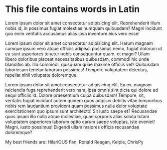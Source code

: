 # This file contains words in Latin

Lorem ipsum dolor sit amet consectetur adipisicing elit. Reprehenderit illum nobis id, in possimus fugiat molestias numquam quibusdam? Magni incidunt quo enim veritatis accusamus alias ipsa inventore eius vero esse!

Lorem ipsum dolor sit amet consectetur adipisicing elit. Harum magnam cumque ipsum vero atque officiis adipisci possimus nemo, fugiat dolorum ut ea sunt asperiores tenetur nobis consequuntur quam, et magni?
Ullam libero doloribus placeat necessitatibus quibusdam, commodi hic unde blanditiis ab. Illo commodi, quisquam quae maxime officiis vel? Quibusdam laboriosam tenetur laborum possimus! Tempore voluptatem delectus, repellat nihil voluptate doloremque.

Lorem ipsum dolor sit amet consectetur adipisicing elit. Ea ex, magnam reiciendis fuga reprehenderit vero nam, ipsa omnis sint dicta qui dolore ad sequi officiis id. Dolore praesentium culpa quibusdam!
Tempore, sit, veritatis fugiat incidunt autem quidem quos adipisci debitis vitae temporibus nobis rem laudantium provident quam possimus nulla dolor voluptate exercitationem quo ipsum sunt architecto! Sit iusto saepe et?
Recusandae quos ipsam illo nulla atque molestiae, quae corporis alias soluta totam voluptatem asperiores laborum optio earum saepe voluptas, iste eveniet! Magni, iusto possimus! Eligendi ullam maiores officia recusandae doloremque?

My best friends are:
HilariOUS Fan, Ronald Reagan, Kelpie, ChrisPy
